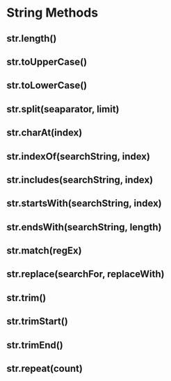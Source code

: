 # String Methods

## str.length()

## str.toUpperCase()

## str.toLowerCase()

## str.split(seaparator, limit)



## str.charAt(index)

## str.indexOf(searchString, index)

## str.includes(searchString, index)

## str.startsWith(searchString, index)

## str.endsWith(searchString, length)

## str.match(regEx)

## str.replace(searchFor, replaceWith)

## str.trim()

## str.trimStart()

## str.trimEnd()

## str.repeat(count)
